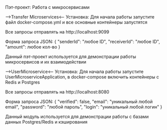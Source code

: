 Пэт-проект: Работа с микросервисами

-->Transfer Microservices<--
Установка:
Для начала работы запустите файл docker-compose.yml и все основные контейнеры запустятся

Все запросы отправлять на http://localhost:9099

Форма запроса JSON:
{
    "senderId": "любое ID",
    "receiverId": "любое ID",
    "amount": любое кол-во
}

Данный пэт-проект используется для демонстрации работы микросервисов и их взаимодействии

-->UserMicroservice<--
Установка:
Для начала работы запустите UserMicroserviceApplication, в docker-compose включить контейнеры с Redis и Postgres

Все запросы отправлять на http://localhost:8080

Форма запроса JSON:
{
    "verified": false,
    "email": "уникальный любой email",
    "password": "любой пароль",
    "login": "уникальный любой логин"
}

Данный модуль используется для демонстрации работы с базами данных Postgres/Redis и кэширования
